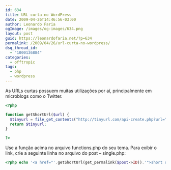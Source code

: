 ```yaml
---
id: 634
title: URL curta no WordPress
date: 2009-04-26T14:46:56-03:00
author: Leonardo Faria
ogImage: /images/og-images/634.png
layout: post
guid: https://leonardofaria.net/?p=634
permalink: /2009/04/26/url-curta-no-wordpress/
dsq_thread_id:
  - "1000136884"
categories:
  - offtropic
tags:
  - php
  - wordpress
---
```

As URLs curtas possuem muitas utilizações por aí, principalmente em microblogs como o Twitter.

```php
<?php

function getShortUrl($url) {
  $tinyurl = file_get_contents("http://tinyurl.com/api-create.php?url=".$url);
  return $tinyurl;
}

?>
```

Use a função acima no arquivo functions.php do seu tema. Para exibir o link, crie a seguinte linha no arquivo do post – single.php:

```php
<?php echo '<a href="'.getShortUrl(get_permalink($post->ID)).'">short url'; ?>
```
